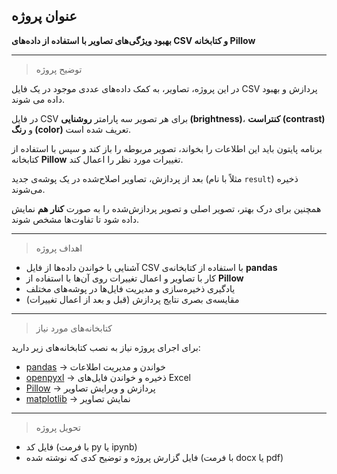 ## عنوان پروژه

**بهبود ویژگی‌های تصاویر با استفاده از داده‌های CSV و کتابخانه Pillow**

---

> توضیح پروژه

در این پروژه، تصاویر، به کمک داده‌های عددی موجود در یک فایل CSV پردازش و بهبود داده می‌‌ شوند.

در فایل CSV برای هر تصویر سه پارامتر **روشنایی (brightness)**، **کنتراست (contrast)** و **رنگ (color)** تعریف شده است.

برنامه پایتون باید این اطلاعات را بخواند، تصویر مربوطه را باز کند و سپس با استفاده از کتابخانه **Pillow** تغییرات مورد نظر را اعمال کند.

بعد از پردازش، تصاویر اصلاح‌شده در یک پوشه‌ی جدید (مثلاً با نام `result`) ذخیره می‌شوند.

همچنین برای درک بهتر، تصویر اصلی و تصویر پردازش‌شده را به صورت **کنار هم** نمایش داده شود تا تفاوت‌ها مشخص شوند.

---

> اهداف پروژه

* آشنایی با خواندن داده‌ها از فایل CSV با استفاده از کتابخانه‌ی **pandas**
* کار با تصاویر و اعمال تغییرات روی آن‌ها با استفاده از **Pillow**
* یادگیری ذخیره‌سازی و مدیریت فایل‌ها در پوشه‌های مختلف
* مقایسه‌ی بصری نتایج پردازش (قبل و بعد از اعمال تغییرات)

---

> کتابخانه‌های مورد نیاز

برای اجرای پروژه نیاز به نصب کتابخانه‌های زیر دارید:

- [pandas](https://pypi.org/project/pandas/) → خواندن و مدیریت اطلاعات
- [openpyxl](https://pypi.org/project/openpyxl/) → ذخیره و خواندن فایل‌های Excel
- [Pillow](https://pypi.org/project/Pillow/) → پردازش و ویرایش تصاویر
- [matplotlib](https://pypi.org/project/matplotlib/) → نمایش تصاویر

---

> تحویل پروژه

- فایل کد (با فرمت py یا ipynb)
- فایل گزارش پروژه و توضیح کدی که نوشته شده (با فرمت docx یا pdf)
